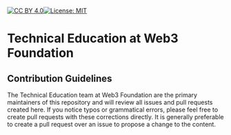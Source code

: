 [![CC BY 4.0][cc-by-shield]][cc-by][![License: MIT](https://img.shields.io/badge/License-MIT-black.svg)](https://opensource.org/licenses/MIT)


[cc-by]: http://creativecommons.org/licenses/by/4.0/
[cc-by-image]: https://i.creativecommons.org/l/by/4.0/88x31.png
[cc-by-shield]: https://img.shields.io/badge/License-CC%20BY%204.0-black.svg

# Technical Education at Web3 Foundation

## Contribution Guidelines

The Technical Education team at Web3 Foundation are the primary maintainers of this repository and will review 
all issues and pull requests created here. If you notice typos or grammatical errors, please feel free 
to create pull requests with these corrections directly. It is generally preferable to create a pull request 
over an issue to propose a change to the content.
